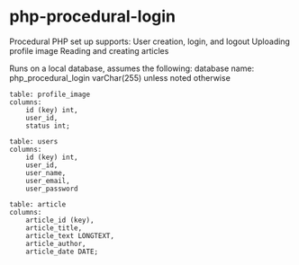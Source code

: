 # php-procedural-login
Procedural PHP set up supports:
    User creation, login, and logout
    Uploading profile image
    Reading and creating articles

Runs on a local database, assumes the following:
    database name: php_procedural_login
    varChar(255) unless noted otherwise

    table: profile_image
    columns: 
        id (key) int,
        user_id,
        status int;

    table: users
    columns: 
        id (key) int,
        user_id,
        user_name,
        user_email,
        user_password 

    table: article
    columns: 
        article_id (key), 
        article_title, 
        article_text LONGTEXT,
        article_author, 
        article_date DATE;



